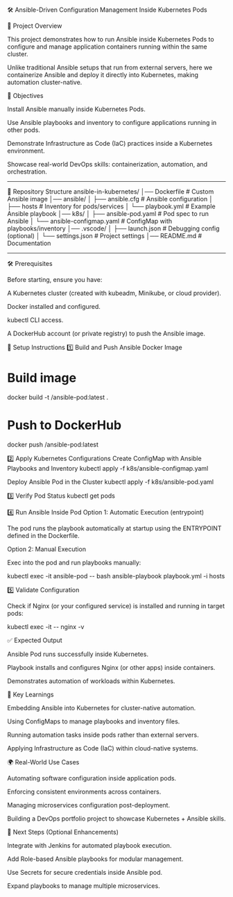 🛠️ Ansible-Driven Configuration Management Inside Kubernetes Pods

📌 Project Overview

This project demonstrates how to run Ansible inside Kubernetes Pods to configure and manage application containers running within the same cluster.

Unlike traditional Ansible setups that run from external servers, here we containerize Ansible and deploy it directly into Kubernetes, making automation cluster-native.


🎯 Objectives

Install Ansible manually inside Kubernetes Pods.

Use Ansible playbooks and inventory to configure applications running in other pods.

Demonstrate Infrastructure as Code (IaC) practices inside a Kubernetes environment.

Showcase real-world DevOps skills: containerization, automation, and orchestration.


---
📂 Repository Structure
ansible-in-kubernetes/
│── Dockerfile                  # Custom Ansible image
│── ansible/
│   ├── ansible.cfg             # Ansible configuration
│   ├── hosts                   # Inventory for pods/services
│   └── playbook.yml            # Example Ansible playbook
│── k8s/
│   ├── ansible-pod.yaml        # Pod spec to run Ansible
│   └── ansible-configmap.yaml  # ConfigMap with playbooks/inventory
│── .vscode/
│   ├── launch.json             # Debugging config (optional)
│   └── settings.json           # Project settings
│── README.md                   # Documentation

---


🛠️ Prerequisites

Before starting, ensure you have:

A Kubernetes cluster (created with kubeadm, Minikube, or cloud provider).

Docker installed and configured.

kubectl CLI access.

A DockerHub account (or private registry) to push the Ansible image.



🚀 Setup Instructions
1️⃣ Build and Push Ansible Docker Image
# Build image
docker build -t <your-dockerhub-username>/ansible-pod:latest .

# Push to DockerHub
docker push <your-dockerhub-username>/ansible-pod:latest

2️⃣ Apply Kubernetes Configurations
Create ConfigMap with Ansible Playbooks and Inventory
kubectl apply -f k8s/ansible-configmap.yaml

Deploy Ansible Pod in the Cluster
kubectl apply -f k8s/ansible-pod.yaml

3️⃣ Verify Pod Status
kubectl get pods

4️⃣ Run Ansible Inside Pod
Option 1: Automatic Execution (entrypoint)

The pod runs the playbook automatically at startup using the ENTRYPOINT defined in the Dockerfile.

Option 2: Manual Execution

Exec into the pod and run playbooks manually:

kubectl exec -it ansible-pod -- bash
ansible-playbook playbook.yml -i hosts

5️⃣ Validate Configuration

Check if Nginx (or your configured service) is installed and running in target pods:

kubectl exec -it <target-pod> -- nginx -v



✅ Expected Output

Ansible Pod runs successfully inside Kubernetes.

Playbook installs and configures Nginx (or other apps) inside containers.

Demonstrates automation of workloads within Kubernetes.



📌 Key Learnings

Embedding Ansible into Kubernetes for cluster-native automation.

Using ConfigMaps to manage playbooks and inventory files.

Running automation tasks inside pods rather than external servers.

Applying Infrastructure as Code (IaC) within cloud-native systems.



🌍 Real-World Use Cases

Automating software configuration inside application pods.

Enforcing consistent environments across containers.

Managing microservices configuration post-deployment.

Building a DevOps portfolio project to showcase Kubernetes + Ansible skills.



🚀 Next Steps (Optional Enhancements)

Integrate with Jenkins for automated playbook execution.

Add Role-based Ansible playbooks for modular management.

Use Secrets for secure credentials inside Ansible pod.

Expand playbooks to manage multiple microservices.
